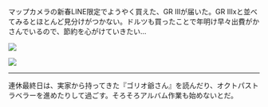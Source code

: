 マップカメラの新春LINE限定でようやく買えた、GR IIIが届いた。GR IIIxと並べてみるとほとんど見分けがつかない。ドルツも買ったことで年明け早々出費がかさんでいるので、節約を心がけていきたい...

![](https://photos.apkas.net/medium/202501/20250105-111304.webp)

![](https://photos.apkas.net/medium/202501/20250105-212502.webp)

---

連休最終日は、実家から持ってきた『ゴリオ爺さん』を読んだり、オクトパストラベラーを進めたりして過ごす。そろそろアルバム作業も始めないとだ。
